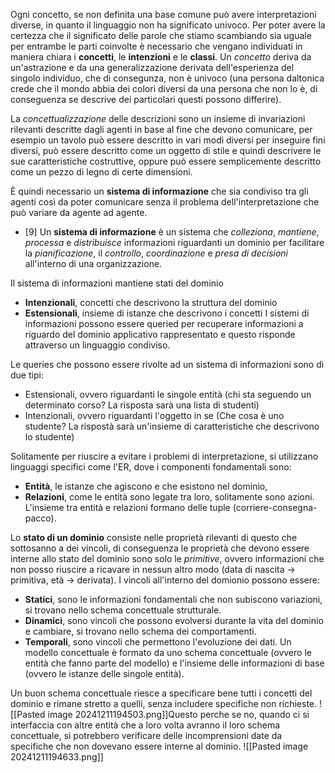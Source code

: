 Ogni concetto, se non definita una base comune può avere interpretazioni diverse, in quanto il linguaggio non ha significato univoco.
Per poter avere la certezza che il significato delle parole che stiamo scambiando sia uguale per entrambe le parti coinvolte è necessario che vengano individuati in maniera chiara i **concetti**, le **intenzioni** e le **classi**.
Un *concetto* deriva da un'astrazione e da una generalizzazione derivata dell'esperienza del singolo individuo, che di consegunza, non è univoco (una persona daltonica crede che il mondo abbia dei colori diversi da una persona che non lo è, di conseguenza se descrive dei particolari questi possono differire).

La *concettualizzazione* delle descrizioni sono un insieme di invariazioni rilevanti descritte dagli agenti in base al fine che devono comunicare, per esempio un tavolo può essere descritto in vari modi diversi per inseguire fini diversi, può essere descritto come un oggetto di stile e quindi descrivere le sue caratteristiche costruttive, oppure può essere semplicemente descritto come un pezzo di legno di certe dimensioni.

È quindi necessario un **sistema di informazione** che sia condiviso tra gli agenti così da poter comunicare senza il problema dell'interpretazione che può variare da agente ad agente.

- [9] Un **sistema di informazione** è un sistema che *colleziona*, *mantiene*, *processa* e *distribuisce* informazioni riguardanti un dominio per facilitare la *pianificazione*, il *controllo*, *coordinazione* e *presa di decisioni* all'interno di una organizzazione.

Il sistema di informazioni mantiene stati del dominio
- **Intenzionali**, concetti che descrivono la struttura del dominio
- **Estensionali**, insieme di istanze che descrivono i concetti
I sistemi di informazioni possono essere queried per recuperare informazioni a riguardo del dominio applicativo rappresentato e questo risponde attraverso un linguaggio condiviso.

Le queries che possono essere rivolte ad un sistema di informazioni sono di due tipi:
- Estensionali, ovvero riguardanti le singole entità (chi sta seguendo un determinato corso? La risposta sarà una lista di studenti) 
- Intenzionali, ovvero riguardanti l'oggetto in se (Che cosa è uno studente? La rispostà sarà un'insieme di caratteristiche che descrivono lo studente)

Solitamente per riuscire a evitare i problemi di interpretazione, si utilizzano linguaggi specifici come l'ER, dove i componenti fondamentali sono:
- **Entità**, le istanze che agiscono e che esistono nel dominio,
- **Relazioni**, come le entità sono legate tra loro, solitamente sono azioni.
L'insieme tra entità e relazioni formano delle tuple (corriere-consegna-pacco).

Lo **stato di un dominio** consiste nelle proprietà rilevanti di questo che sottosanno a dei vincoli, di conseguenza le proprietà che devono essere interne allo stato del dominio sono solo le *primitive*, ovvero informazioni che non posso riuscire a ricavare in nessun altro modo (data di nascita -> primitiva, età -> derivata).
I vincoli all'interno del domionio possono essere:
- **Statici**, sono le informazioni fondamentali che non subiscono variazioni, si trovano nello schema concettuale strutturale.
- **Dinamici**, sono vincoli che possono evolversi durante la vita del dominio e cambiare, si trovano nello schema dei comportamenti.
- **Temporali**, sono vincoli che permettono l'evoluzione dei dati.
Un modello concettuale è formato da uno schema concettuale (ovvero le entità che fanno parte del modello) e l'insieme delle informazioni di base (ovvero le istanze delle singole entità).

Un buon schema concettuale riesce a specificare bene tutti i concetti del dominio e rimane stretto a quelli, senza includere specifiche non richieste.
![[Pasted image 20241211194503.png]]Questo perche se no, quando ci si interfaccia con altre entità che a loro volta avranno il loro schema concettuale, si potrebbero verificare delle incomprensioni date da specifiche che non dovevano essere interne al dominio.
![[Pasted image 20241211194633.png]]
